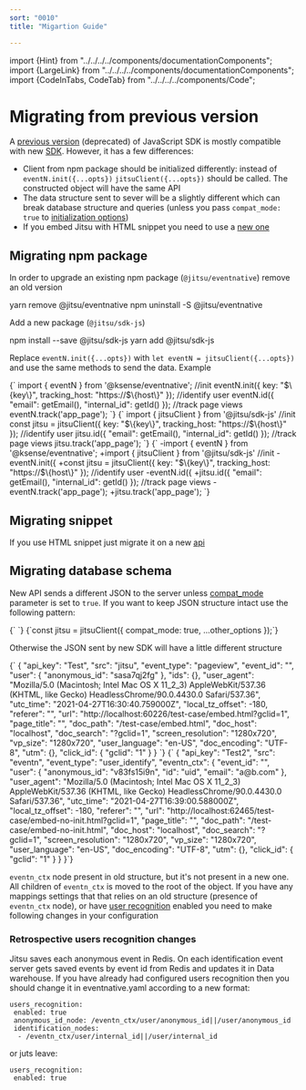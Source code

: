 ```yaml
---
sort: "0010"
title: "Migartion Guide"

---
```

import {Hint} from "../../../../components/documentationComponents";
import {LargeLink} from "../../../../components/documentationComponents";
import {CodeInTabs, CodeTab} from "../../../../components/Code";

# Migrating from previous version

A [previous version](/docs/sending-data/javascript-reference) (deprecated) of JavaScript SDK is mostly compatible
with new [SDK](/docs/sending-data/js-sdk). However, it has a few differences:

 * Client from npm package should be initialized differently: instead of `eventN.init({...opts})` `jitsuClient({...opts})` should be called. The constructed object will have the same API
 * The data structure sent to sever will be a slightly different which can break database structure and queries
   (unless you pass `compat_mode: true` to [initialization options](/docs/sending-data/js-sdk/parameters-reference))
 * If you embed Jitsu with HTML snippet you need to use a [new one](/docs/sending-data/js-sdk/snippet.md)

## Migrating npm package

In order to upgrade an existing npm package (`@jitsu/eventnative`) remove an old version

<CodeInTabs>
    <CodeTab lang="bash" title="yarn">yarn remove @jitsu/eventnative</CodeTab>
    <CodeTab lang="bash" title="npm">npm uninstall -S @jitsu/eventnative</CodeTab>
</CodeInTabs>

Add a new package (`@jitsu/sdk-js`)

<CodeInTabs>
    <CodeTab title="npm" lang="bash">
        npm install --save @jitsu/sdk-js
    </CodeTab>
    <CodeTab title="yarn" lang="bash">
        yarn add @jitsu/sdk-js
    </CodeTab>
</CodeInTabs>

Replace `eventN.init({...opts})` with `let eventN = jitsuClient({...opts})` and use the same methods to send the data. Example

<CodeInTabs>
    <CodeTab title="Old Code" lang="javascript">
{`
       import { eventN } from '@ksense/eventnative';
       //init
       eventN.init({
         key: "$\{key\}",
         tracking_host: "https://$\{host\}"
       });
       //identify user
       eventN.id({
         "email": getEmail(),
         "internal_id": getId()
       });
    //track page views
    eventN.track('app_page');
`}
    </CodeTab>
    <CodeTab title="New Code" lang="javascript">
{`
       import { jitsuClient } from '@jitsu/sdk-js'
       //init
       const jitsu = jitsuClient({
         key: "$\{key\}",
         tracking_host: "https://$\{host\}"
       });
       //identify user
       jitsu.id({
         "email": getEmail(),
         "internal_id": getId()
       });
       //track page views
       jitsu.track('app_page');
`}
    </CodeTab>
    <CodeTab title="Diff" lang="plain">
{`
-import { eventN } from '@ksense/eventnative';
+import { jitsuClient } from '@jitsu/sdk-js'
 //init
-eventN.init({
+const jitsu = jitsuClient({
     key: "$\{key\}",
     tracking_host: "https://$\{host\}"
 });
 //identify user
-eventN.id({
+jitsu.id({
     "email": getEmail(),
     "internal_id": getId()
 });
 //track page views
-eventN.track('app_page');
+jitsu.track('app_page');
`}
    </CodeTab>
</CodeInTabs>



## Migrating snippet

If you use HTML snippet just migrate it on a new [api](/docs/sending-data/js-sdk/snippet)

## Migrating database schema

New API sends a different JSON to the server unless [compat_mode](/docs/sending-data/js-sdk/parameters-reference) parameter is set to `true`. If you want to keep
JSON structure intact use the following pattern:


<CodeInTabs>
<CodeTab title="HTML Snippet" lang="html">
{`
<script src="%%SERVER%%/s/lib.js"
        data-compat-mode="true"
        ...other params></script>
`}
</CodeTab>
<CodeTab title="JS SDK" lang="javascript">
{`const jitsu = jitsuClient({
     compat_mode: true,
     ...other_options
});`}
</CodeTab>
</CodeInTabs>

Otherwise the JSON sent by new SDK will have a little different structure


<CodeInTabs>
<CodeTab title="New Structure" lang="json">
{`
{
  "api_key": "Test",
  "src": "jitsu",
  "event_type": "pageview",
  "event_id": "",
  "user": {
    "anonymous_id": "sasa7qj2fg"
  },
  "ids": {},
  "user_agent": "Mozilla/5.0 (Macintosh; Intel Mac OS X 11_2_3) AppleWebKit/537.36 (KHTML, like Gecko) HeadlessChrome/90.0.4430.0 Safari/537.36",
  "utc_time": "2021-04-27T16:30:40.759000Z",
  "local_tz_offset": -180,
  "referer": "",
  "url": "http://localhost:60226/test-case/embed.html?gclid=1",
  "page_title": "",
  "doc_path": "/test-case/embed.html",
  "doc_host": "localhost",
  "doc_search": "?gclid=1",
  "screen_resolution": "1280x720",
  "vp_size": "1280x720",
  "user_language": "en-US",
  "doc_encoding": "UTF-8",
  "utm": {},
  "click_id": {
    "gclid": "1"
  }
}
`}
</CodeTab>
<CodeTab title="Old Structure" lang="json">
{`
{
  "api_key": "Test2",
  "src": "eventn",
  "event_type": "user_identify",
  "eventn_ctx": {
    "event_id": "",
    "user": {
      "anonymous_id": "v83fs15i9n",
      "id": "uid",
      "email": "a@b.com"
    },
    "user_agent": "Mozilla/5.0 (Macintosh; Intel Mac OS X 11_2_3) AppleWebKit/537.36 (KHTML, like Gecko) HeadlessChrome/90.0.4430.0 Safari/537.36",
    "utc_time": "2021-04-27T16:39:00.588000Z",
    "local_tz_offset": -180,
    "referer": "",
    "url": "http://localhost:62465/test-case/embed-no-init.html?gclid=1",
    "page_title": "",
    "doc_path": "/test-case/embed-no-init.html",
    "doc_host": "localhost",
    "doc_search": "?gclid=1",
    "screen_resolution": "1280x720",
    "vp_size": "1280x720",
    "user_language": "en-US",
    "doc_encoding": "UTF-8",
    "utm": {},
    "click_id": {
      "gclid": "1"
    }
  }
}`}
</CodeTab>
</CodeInTabs>

`eventn_ctx` node present in old structure, but it's not present in a new one. All children of `eventn_ctx` is moved to the root of the object. If you have any
mappings settings that that relies on an old structure (presence of `eventn_ctx` node), or have [user recognition](/docs/other-features/retrospective-user-recognition) enabled
you need to make following changes in your configuration

### Retrospective users recognition changes

Jitsu saves each anonymous event in Redis. On each identification event server gets saved events by event id from Redis and updates it in Data warehouse.
If you have already had configured users recognition then you should change it in eventnative.yaml according to a new format:

```
users_recognition:
 enabled: true
 anonymous_id_node: /eventn_ctx/user/anonymous_id||/user/anonymous_id
 identification_nodes:
  - /eventn_ctx/user/internal_id||/user/internal_id
```
or juts leave:
```
users_recognition:
 enabled: true
```







